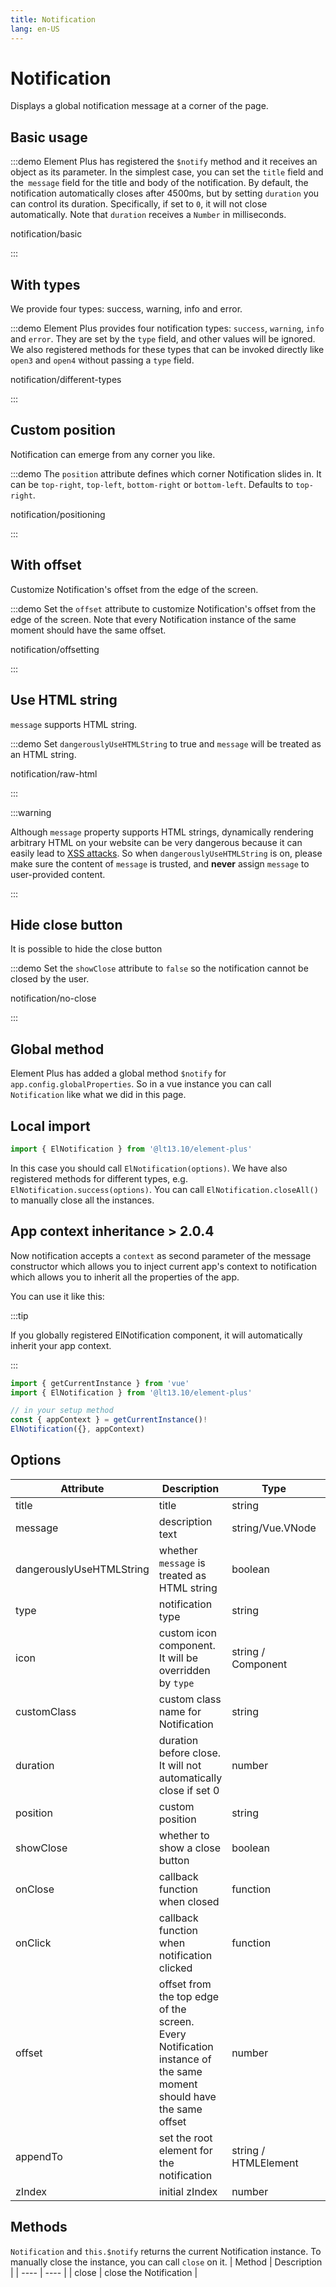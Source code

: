 ```yaml
---
title: Notification
lang: en-US
---
```


# Notification

Displays a global notification message at a corner of the page.

## Basic usage

:::demo Element Plus has registered the `$notify` method and it receives an object as its parameter. In the simplest case, you can set the `title` field and the` message` field for the title and body of the notification. By default, the notification automatically closes after 4500ms, but by setting `duration` you can control its duration. Specifically, if set to `0`, it will not close automatically. Note that `duration` receives a `Number` in milliseconds.

notification/basic

:::

## With types

We provide four types: success, warning, info and error.

:::demo Element Plus provides four notification types: `success`, `warning`, `info` and `error`. They are set by the `type` field, and other values will be ignored. We also registered methods for these types that can be invoked directly like `open3` and `open4` without passing a `type` field.

notification/different-types

:::

## Custom position

Notification can emerge from any corner you like.

:::demo The `position` attribute defines which corner Notification slides in. It can be `top-right`, `top-left`, `bottom-right` or `bottom-left`. Defaults to `top-right`.

notification/positioning

:::

## With offset

Customize Notification's offset from the edge of the screen.

:::demo Set the `offset` attribute to customize Notification's offset from the edge of the screen. Note that every Notification instance of the same moment should have the same offset.

notification/offsetting

:::

## Use HTML string

`message` supports HTML string.

:::demo Set `dangerouslyUseHTMLString` to true and `message` will be treated as an HTML string.

notification/raw-html

:::

:::warning

Although `message` property supports HTML strings, dynamically rendering arbitrary HTML on your website can be very dangerous because it can easily lead to [XSS attacks](https://en.wikipedia.org/wiki/Cross-site_scripting). So when `dangerouslyUseHTMLString` is on, please make sure the content of `message` is trusted, and **never** assign `message` to user-provided content.

:::

## Hide close button

It is possible to hide the close button

:::demo Set the `showClose` attribute to `false` so the notification cannot be closed by the user.

notification/no-close

:::

## Global method

Element Plus has added a global method `$notify` for `app.config.globalProperties`. So in a vue instance you can call `Notification` like what we did in this page.

## Local import

```javascript
import { ElNotification } from '@lt13.10/element-plus'
```

In this case you should call `ElNotification(options)`. We have also registered methods for different types, e.g. `ElNotification.success(options)`. You can call `ElNotification.closeAll()` to manually close all the instances.

## App context inheritance <el-tag>> 2.0.4</el-tag>

Now notification accepts a `context` as second parameter of the message constructor which allows you to inject current app's context to notification which allows you to inherit all the properties of the app.

You can use it like this:

:::tip

If you globally registered ElNotification component, it will automatically inherit your app context.

:::

```ts
import { getCurrentInstance } from 'vue'
import { ElNotification } from '@lt13.10/element-plus'

// in your setup method
const { appContext } = getCurrentInstance()!
ElNotification({}, appContext)
```

## Options

| Attribute                | Description                                                                                                        | Type                 | Accepted Values                             | Default       |
| ------------------------ | ------------------------------------------------------------------------------------------------------------------ | -------------------- | ------------------------------------------- | ------------- |
| title                    | title                                                                                                              | string               | —                                           | —             |
| message                  | description text                                                                                                   | string/Vue.VNode     | —                                           | —             |
| dangerouslyUseHTMLString | whether `message` is treated as HTML string                                                                        | boolean              | —                                           | false         |
| type                     | notification type                                                                                                  | string               | success/warning/info/error                  | —             |
| icon                     | custom icon component. It will be overridden by `type`                                                             | string / Component   | —                                           | —             |
| customClass              | custom class name for Notification                                                                                 | string               | —                                           | —             |
| duration                 | duration before close. It will not automatically close if set 0                                                    | number               | —                                           | 4500          |
| position                 | custom position                                                                                                    | string               | top-right/top-left/bottom-right/bottom-left | top-right     |
| showClose                | whether to show a close button                                                                                     | boolean              | —                                           | true          |
| onClose                  | callback function when closed                                                                                      | function             | —                                           | —             |
| onClick                  | callback function when notification clicked                                                                        | function             | —                                           | —             |
| offset                   | offset from the top edge of the screen. Every Notification instance of the same moment should have the same offset | number               | —                                           | 0             |
| appendTo                 | set the root element for the notification                                                                          | string / HTMLElement | -                                           | document.body |
| zIndex                   | initial zIndex                                                                                                     | number               | -                                           | 0             |

## Methods

`Notification` and `this.$notify` returns the current Notification instance. To manually close the instance, you can call `close` on it.
| Method | Description |
| ---- | ---- |
| close | close the Notification |
